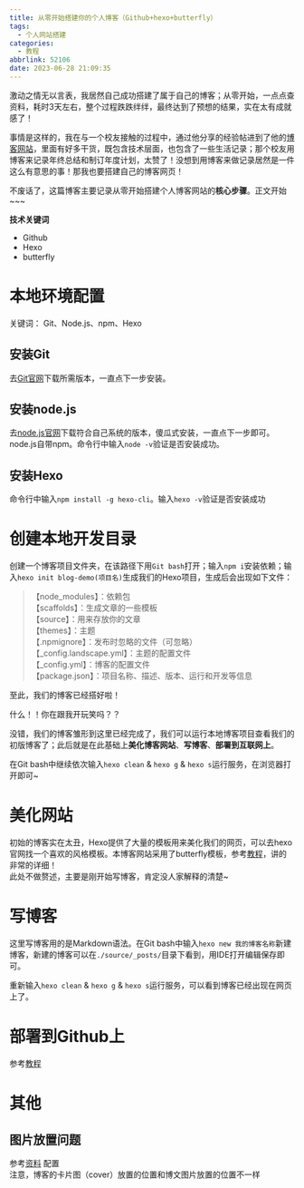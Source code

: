```yaml
---
title: 从零开始搭建你的个人博客（Github+hexo+butterfly）
tags:
  - 个人网站搭建
categories:
  - 教程
abbrlink: 52106
date: 2023-06-28 21:09:35
---
```


激动之情无以言表，我居然自己成功搭建了属于自己的博客；从零开始，一点点查资料，耗时3天左右，整个过程跌跌绊绊，最终达到了预想的结果，实在太有成就感了！

事情是这样的，我在与一个校友接触的过程中，通过他分享的经验帖进到了他的[博客网站](https://youngforest.github.io/2016/08/25/my-britain-trip/)，里面有好多干货，既包含技术层面，也包含了一些生活记录；那个校友用博客来记录年终总结和制订年度计划，太赞了！没想到用博客来做记录居然是一件这么有意思的事！那我也要搭建自己的博客网页！

不废话了，这篇博客主要记录从零开始搭建个人博客网站的**核心步骤**。正文开始~~~

**技术关键词**
- Github
- Hexo
- butterfly

# 本地环境配置
关键词： Git、Node.js、npm、Hexo  
## 安装Git
去[Git官网](https://git-scm.com/download/)下载所需版本，一直点下一步安装。
## 安装node.js
去[node.js官网](https://nodejs.org/en/download)下载符合自己系统的版本，傻瓜式安装，一直点下一步即可。node.js自带npm。命令行中输入`node -v`验证是否安装成功。

## 安装Hexo
命令行中输入`npm install -g hexo-cli`。输入`hexo -v`验证是否安装成功

# 创建本地开发目录
创建一个博客项目文件夹，在该路径下用`Git bash`打开；输入`npm i`安装依赖；输入`hexo init blog-demo(项目名)`生成我们的Hexo项目，生成后会出现如下文件：  

>【node_modules】：依赖包  
>【scaffolds】：生成文章的一些模板  
>【source】：用来存放你的文章  
>【themes】：主题  
>【.npmignore】：发布时忽略的文件（可忽略）  
>【_config.landscape.yml】：主题的配置文件  
>【_config.yml】：博客的配置文件  
>【package.json】：项目名称、描述、版本、运行和开发等信息

至此，我们的博客已经搭好啦！

什么！！你在跟我开玩笑吗？？

没错，我们的博客雏形到这里已经完成了，我们可以运行本地博客项目查看我们的初版博客了；此后就是在此基础上**美化博客网站**、**写博客**、**部署到互联网上**。

在Git bash中继续依次输入`hexo clean` & `hexo g` & `hexo s`运行服务，在浏览器打开即可~

# 美化网站
初始的博客实在太丑，Hexo提供了大量的模板用来美化我们的网页，可以去hexo官网找一个喜欢的风格模板。本博客网站采用了butterfly模板，参考[教程](https://fe32.top/articles/hexo1600/)，讲的非常的详细！  
此处不做赘述，主要是刚开始写博客，肯定没人家解释的清楚~

# 写博客
这里写博客用的是Markdown语法。在Git bash中输入`hexo new 我的博客名称`新建博客，新建的博客可以在`./source/_posts/`目录下看到，用IDE打开编辑保存即可。

重新输入`hexo clean` & `hexo g` & `hexo s`运行服务，可以看到博客已经出现在网页上了。

# 部署到Github上
参考[教程](https://fe32.top/articles/hexo1600/)

# 其他
## 图片放置问题
参考[资料](https://blog.csdn.net/ayuayue/article/details/109198493) 配置   
注意，博客的卡片图（cover）放置的位置和博文图片放置的位置不一样